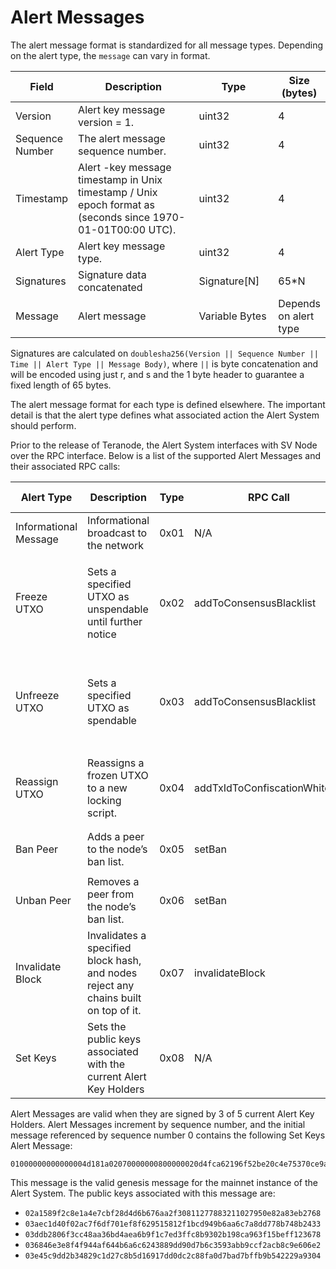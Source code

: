 # Alert Messages

The alert message format is standardized for all message types. Depending on the alert type, the `message` can vary in format.&#x20;

<table><thead><tr><th>Field</th><th width="268">Description</th><th width="128">Type</th><th>Size (bytes)</th></tr></thead><tbody><tr><td>Version </td><td>Alert key message version = 1. </td><td>uint32 </td><td>4 </td></tr><tr><td>Sequence Number </td><td>The alert message sequence number. </td><td>uint32 </td><td>4 </td></tr><tr><td>Timestamp </td><td>Alert -key message timestamp in Unix timestamp / Unix epoch format as (seconds since 1970-01-01T00:00 UTC). </td><td>uint32 </td><td>4 </td></tr><tr><td>Alert Type </td><td>Alert key message type. </td><td>uint32 </td><td>4 </td></tr><tr><td>Signatures</td><td>Signature data concatenated</td><td>Signature[N]</td><td>65*N</td></tr><tr><td>Message</td><td>Alert message</td><td>Variable Bytes</td><td>Depends on alert type</td></tr></tbody></table>

Signatures are calculated on `doublesha256(Version || Sequence Number || Time || Alert Type || Message Body)`, where `||` is byte concatenation and will be encoded using just r, and s and the 1 byte header to guarantee a fixed length of 65 bytes.

The alert message format for each type is defined elsewhere. The important detail is that the alert type defines what associated action the Alert System should perform.

Prior to the release of Teranode, the Alert System interfaces with SV Node over the RPC interface. Below is a list of the supported Alert Messages and their associated RPC calls:

<table><thead><tr><th>Alert Type</th><th>Description</th><th width="75">Type</th><th>RPC Call</th><th>RPC Parameters</th></tr></thead><tbody><tr><td>Informational Message</td><td>Informational broadcast to the network</td><td>0x01</td><td>N/A</td><td>N/A</td></tr><tr><td>Freeze UTXO</td><td>Sets a specified UTXO as unspendable until further notice</td><td>0x02</td><td>addToConsensusBlacklist</td><td><ul><li>UTXO ID</li><li>vout</li><li>Enforce at height start</li><li>Enforce at height end</li></ul></td></tr><tr><td>Unfreeze UTXO</td><td>Sets a specified UTXO as spendable</td><td>0x03</td><td>addToConsensusBlacklist</td><td><ul><li>UTXO ID</li><li>vout</li><li>Enforce at height start</li><li>Enforce at height end</li></ul></td></tr><tr><td>Reassign UTXO</td><td>Reassigns a frozen UTXO to a new locking script.</td><td>0x04</td><td>addTxIdToConfiscationWhitelist</td><td><ul><li>Enforce at height</li><li>Transaction Hex</li></ul></td></tr><tr><td>Ban Peer</td><td>Adds a peer to the node’s ban list.</td><td>0x05</td><td>setBan</td><td><ul><li>Peer Address</li></ul></td></tr><tr><td>Unban Peer</td><td>Removes a peer from the node’s ban list.</td><td>0x06</td><td>setBan</td><td><ul><li>Peer Address</li></ul></td></tr><tr><td>Invalidate Block</td><td>Invalidates a specified block hash, and nodes reject any chains built on top of it.</td><td>0x07</td><td>invalidateBlock</td><td><ul><li>Block Hash</li></ul></td></tr><tr><td>Set Keys</td><td>Sets the public keys associated with the current Alert Key Holders</td><td>0x08</td><td>N/A</td><td>N/A</td></tr></tbody></table>

Alert Messages are valid when they are signed by 3 of 5 current Alert Key Holders. Alert Messages increment by sequence number, and the initial message referenced by sequence number 0 contains the following Set Keys Alert Message:

```
01000000000000004d181a02070000000800000020d4fca62196f52be20c4e75370ce9af922d6fe8080e0870a66de850928e62aeee5926d1a703bbc5e9671653a4eb88566661b28a5bb53c46914841ef8db2681df420c65c64a800150e36e38be2acc05ccde6522375b40331d5365360c6c4fba3b0864571866668581add73a5d28adb53a3708e6d3608ccf1c8cef1e605cd471e5eba20687ca0813a483f644f7a2c1eab5fd4d1715d428029b6e562682ea9d8c19275cc43ef367507fa26915b498b7c3bd0362d31fcc9fe2495d0c05a17b98764a31bfc
```

This message is the valid genesis message for the mainnet instance of the Alert System. The public keys associated with this message are:

* `02a1589f2c8e1a4e7cbf28d4d6b676aa2f30811277883211027950e82a83eb2768`
* `03aec1d40f02ac7f6df701ef8f629515812f1bcd949b6aa6c7a8dd778b748b2433`
* `03ddb2806f3cc48aa36bd4aea6b9f1c7ed3ffc8b9302b198ca963f15beff123678`
* `036846e3e8f4f944af644b6a6c6243889dd90d7b6c3593abb9ccf2acb8c9e606e2`
* `03e45c9dd2b34829c1d27c8b5d16917dd0dc2c88fa0d7bad7bffb9b542229a9304`
